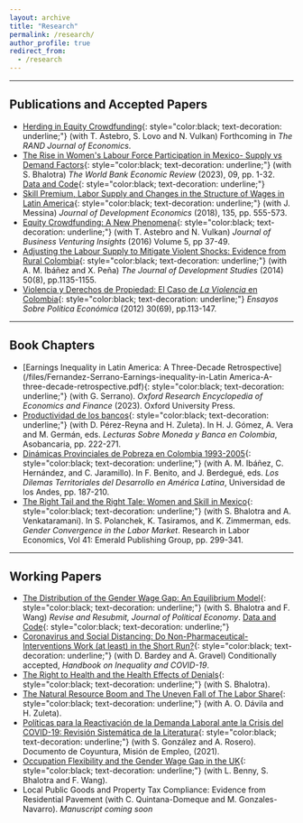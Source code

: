 ```yaml
---
layout: archive
title: "Research"
permalink: /research/
author_profile: true
redirect_from:
  - /research
---
```

<hr>

## Publications and Accepted Papers

* [Herding in Equity Crowdfunding](/files/Astebro-Fernandez-Lovo-Vulkan-Herding-in-equity-crowdfounding.pdf){: style="color:black; text-decoration: underline;"} (with T. Astebro, S. Lovo and N. Vulkan) Forthcoming in *The RAND Journal of Economics*.
* [The Rise in Women&#39;s Labour Force Participation in Mexico- Supply vs Demand Factors](/files/Bhalotra-Fernandez-Mexico-FLFP-supply-demand.pdf){: style="color:black; text-decoration: underline;"} (with S. Bhalotra) *The World Bank Economic Review* (2023), 09, pp. 1-32. [Data and Code](https://github.com/man-fern/Bhalotra-Fernandez-WBER-Replication){: style="color:black; text-decoration: underline;"}
* [Skill Premium, Labor Supply and Changes in the Structure of Wages in Latin America](https://www.sciencedirect.com/science/article/abs/pii/S0304387818304905?via%3Dihub){: style="color:black; text-decoration: underline;"} (with J. Messina) *Journal of Development Economics* (2018), 135, pp. 555-573.
* [Equity Crowdfunding: A New Phenomena](https://www.sciencedirect.com/science/article/abs/pii/S2352673416300026){: style="color:black; text-decoration: underline;"} (with T. Astebro and N. Vulkan) *Journal of Business Venturing Insights* (2016) Volume 5, pp 37-49.
* [Adjusting the Labour Supply to Mitigate Violent Shocks: Evidence from Rural Colombia](https://www.tandfonline.com/doi/abs/10.1080/00220388.2014.919384){: style="color:black; text-decoration: underline;"} (with A. M.  Ibáñez and X. Peña) *The Journal of Development Studies* (2014) 50(8), pp.1135-1155.
* [Violencia y Derechos de Propiedad: El Caso de *La Violencia* en Colombia](/files/Fernandez-Violencia-derechos-propiedad.pdf){: style="color:black; text-decoration: underline;"} *Ensayos Sobre Política Económica* (2012) 30(69), pp.113-147.

<hr>

## Book Chapters

* [Earnings Inequality in Latin America: A Three-Decade Retrospective](/files/Fernandez-Serrano-Earnings-inequality-in-Latin America-A-three-decade-retrospective.pdf){: style="color:black; text-decoration: underline;"} (with G. Serrano). *Oxford Research Encyclopedia of Economics and Finance* (2023). Oxford University Press.
* [Productividad de los bancos](/files/Lecturas-Sobre-Moneda-y-Banca-en-Colombia-2022.pdf){: style="color:black; text-decoration: underline;"} (with D. Pérez-Reyna and H. Zuleta). In H. J. Gómez, A. Vera and M. Germán, eds. *Lecturas Sobre Moneda y Banca en Colombia*, Asobancaria, pp. 222-271.
* [Dinámicas Provinciales de Pobreza en Colombia 1993-2005](/files/Fernandez-Hernandez-Ibanez-Jaramillo-Dinamicas-provinciales-pobreza-Colombia.pdf){: style="color:black; text-decoration: underline;"} (with A. M.  Ibáñez, C. Hernández, and C. Jaramillo). In F. Benito, and J. Berdegué, eds. *Los Dilemas Territoriales del Desarrollo en América Latina*, Universidad de los Andes, pp. 187-210.
* [The Right Tail and the Right Tale: Women and Skill in Mexico](/files/Bhalotra-Fernandez-Right-tail-and-the-right-tale.pdf){: style="color:black; text-decoration: underline;"} (with S. Bhalotra and A. Venkataramani). In S. Polanchek, K. Tasiramos, and K. Zimmerman, eds. *Gender Convergence in the Labor Market*. Research in Labor Economics, Vol 41: Emerald Publishing Group, pp. 299-341.

<hr>

## Working Papers

* [The Distribution of the Gender Wage Gap: An Equilibrium Model](/files/Bhalotra-Fernandez-Wang-FLFP-eq-model.pdf){: style="color:black; text-decoration: underline;"} (with S. Bhalotra and F. Wang) *Revise and Resubmit, Journal of Political Economy*. [Data and Code](https://fanwangecon.github.io/PrjLabEquiBFW/){: style="color:black; text-decoration: underline;"}
* [Coronavirus and Social Distancing: Do Non-Pharmaceutical-Interventions Work (at least) in the Short Run?](/files/Bardey-Fernandez-Gravel-Corobavirus-and-social-distancing.pdf){: style="color:black; text-decoration: underline;"} (with D. Bardey  and A. Gravel) Conditionally accepted, *Handbook on Inequality and COVID-19*.
* [The Right to Health and the Health Effects of Denials](/files/Bhalotra-Fernandez-right-to-health.pdf){: style="color:black; text-decoration: underline;"} (with S. Bhalotra).
* [The Natural Resource Boom and The Uneven Fall of The Labor Share](/files/Davila-Fernandez-Zuleta-Natural-resource-boom.pdf){: style="color:black; text-decoration: underline;"} (with A. O. Dávila and H. Zuleta).
* [Políticas para la Reactivación de la Demanda Laboral ante la Crisis del COVID-19: Revisión Sistemática de la Literatura](/files/Fernandez-Gonzalez-Rosero-Reactivacion-demanda-laboral.pdf){: style="color:black; text-decoration: underline;"} (with S. González and A. Rosero). Documento de Coyuntura, Misión de Empleo, (2021).
* [Occupation Flexibility and the Gender Wage Gap in the UK](/files/Benny-Bhalotra-Fernandez-Wang-Occupation-flexibility.pdf){: style="color:black; text-decoration: underline;"} (with L. Benny, S. Bhalotra and F. Wang).
* Local Public Goods and Property Tax Compliance: Evidence from Residential Pavement (with C. Quintana-Domeque and M. Gonzales-Navarro). *Manuscript coming soon*